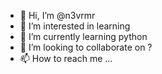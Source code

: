 - 👋 Hi, I’m @n3vrmr
- 👀 I’m interested in learning
- 🌱 I’m currently learning python
- 💞️ I’m looking to collaborate on ?
- 📫 How to reach me ...

<!---
n3vrmr/n3vrmr is a ✨ special ✨ repository because its `README.md` (this file) appears on your GitHub profile.
You can click the Preview link to take a look at your changes.
--->
